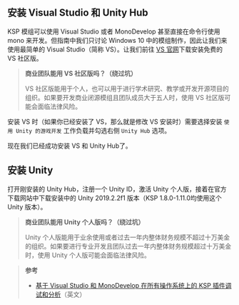 ## 安装 Visual Studio 和 Unity Hub

KSP 模组可以使用 Visual Studio 或者 MonoDevelop 甚至直接在命令行使用 mono 来开发。但指南中我们只讨论 Windows 10 中的模组制作，因此让我们来使用最简单的 Visual Studio（简称 VS）。让我们前往 [VS 官网](https://visualstudio.microsoft.com/zh-hans/vs/)下载安装免费的 VS 社区版。

> **商业团队能用 VS 社区版吗？（绕过坑）**
> 
> VS 社区版能用于个人，也可以用于进行学术研究、教学或开发开源项目的组织。如果要开发商业闭源模组且团队成员大于五人时，使用 VS 社区版可能会面临法律风险。

安装 VS 时（如果你已经安装了 VS，那么就是修改 VS 安装时）需要选择安装 `使用 Unity 的游戏开发` 工作负载并勾选右侧 `Unity Hub` 选项。

现在我们已经成功安装 VS 和 Unity Hub了。

## 安装 Unity

打开刚安装的 Unity Hub，注册一个 Unity ID，激活 Unity 个人版，接着在官方下载网站中下载安装中的 Unity 2019.2.2f1 版本（KSP 1.8.0-1.11.0均使用这个 Unity 版本）。

> **商业团队能用 Unity 个人版吗？（绕过坑）**
> 
> Unity 个人版能用于业余使用或者过去一年内整体财务规模不超过十万美金的组织。如果要进行专业开发且团队过去一年内整体财务规模超过十万美金时，使用 Unity 个人版可能会面临法律风险。

> **参考**
> 
> - [基于 Visual Studio 和 MonoDevelop 在所有操作系统上的 KSP 插件调试和分析](https://forum.kerbalspaceprogram.com/index.php?/topic/102909-ksp-plugin-debugging-and-profiling-for-visual-studio-and-monodevelop-on-all-os/)（英文）
